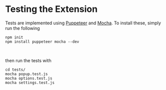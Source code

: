 # Testing the Extension

Tests are implemented using [Puppeteer](https://pptr.dev/) and [Mocha](https://mochajs.org/). To install these, simply run the following

```
npm init
npm install puppeteer mocha --dev
```

<br>

then run the tests with

```
cd tests/
mocha popup.test.js
mocha options.test.js
mocha settings.test.js
```